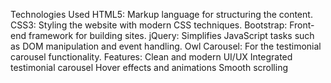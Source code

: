 Technologies Used
HTML5: Markup language for structuring the content.
CSS3: Styling the website with modern CSS techniques.
Bootstrap: Front-end framework for building sites.
jQuery: Simplifies JavaScript tasks such as DOM manipulation and event handling.
Owl Carousel: For the testimonial carousel functionality.
Features:
Clean and modern UI/UX
Integrated testimonial carousel
Hover effects and animations
Smooth scrolling
